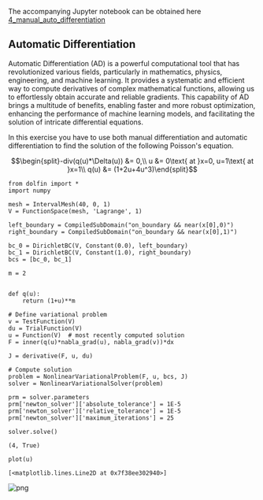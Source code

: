 The accompanying Jupyter notebook can be obtained here [4_manual_auto_differentiation](../../../../../src/day-2/exercises/4_manual_auto_differentiation.ipynb)

## Automatic Differentiation
Automatic Differentiation (AD) is a powerful computational tool that has revolutionized various fields, particularly in mathematics, physics, engineering, and machine learning. It provides a systematic and efficient way to compute derivatives of complex mathematical functions, allowing us to effortlessly obtain accurate and reliable gradients. This capability of AD brings a multitude of benefits, enabling faster and more robust optimization, enhancing the performance of machine learning models, and facilitating the solution of intricate differential equations.

In this exercise you have to use both manual differentiation and automatic differentiation to find the solution of the following Poisson's equation.

$$\begin{split}-div(q(u)*\Delta(u)) &= 0,\\
u &= 0\text{ at }x=0, u=1\text{ at }x=1\\
q(u) &= (1+2u+4u^3)\end{split}$$


```
from dolfin import *
import numpy

mesh = IntervalMesh(40, 0, 1)
V = FunctionSpace(mesh, 'Lagrange', 1)

left_boundary = CompiledSubDomain("on_boundary && near(x[0],0)")
right_boundary = CompiledSubDomain("on_boundary && near(x[0],1)")

bc_0 = DirichletBC(V, Constant(0.0), left_boundary)
bc_1 = DirichletBC(V, Constant(1.0), right_boundary)
bcs = [bc_0, bc_1]

m = 2


def q(u):
    return (1+u)**m

# Define variational problem
v = TestFunction(V)
du = TrialFunction(V)
u = Function(V)  # most recently computed solution
F = inner(q(u)*nabla_grad(u), nabla_grad(v))*dx

J = derivative(F, u, du)

# Compute solution
problem = NonlinearVariationalProblem(F, u, bcs, J)
solver = NonlinearVariationalSolver(problem)

prm = solver.parameters
prm['newton_solver']['absolute_tolerance'] = 1E-5
prm['newton_solver']['relative_tolerance'] = 1E-5
prm['newton_solver']['maximum_iterations'] = 25

solver.solve()
```




    (4, True)




```
plot(u)
```




    [<matplotlib.lines.Line2D at 0x7f38ee302940>]




    
![png](4_manual_auto_differentiation_files/4_manual_auto_differentiation_2_1.png)
    



```

```
